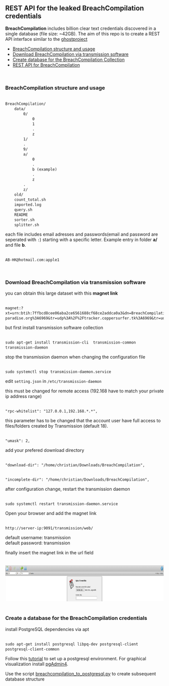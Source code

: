 ## REST API for the leaked BreachCompilation credentials

**BreachCompilation** includes billion clear text credentials discovered in a single database
(file size: ~42GB). The aim of this repo is to create a REST API interface similar to the [ghostproject](https://ghostproject.fr/)<br>

- [BreachCompilation structure and usage]()
- [Download BreachCompilation via transmission software]()
- [Create database for the BreachCompilation Collection]()
- [REST API for BreachCompilation]()

<br>

### BreachCompilation structure and usage
<pre><code>
BreachCompilation/
    data/
        0/
            0
            1
            .
            z
        1/
        .
        9/
        a/
            0
            .
            b (example)
            .
            z
        .
        z/
    old/
    count_total.sh
    imported.log
    query.sh
    README
    sorter.sh
    splitter.sh
</code></pre>

each file includes email adresses and passwords(email and password are seperated with `:`) starting with a specific letter. Example entry in folder
**a/** and file **b**. 
<pre><code>
AB-HK@hotmail.com:apple1
</code></pre>

<br>

### Download BreachCompilation via transmission software

you can obtain this large dataset with this **magnet link**
<pre><code>
magnet:?xt=urn:btih:7ffbcd8cee06aba2ce6561688cf68ce2addca0a3&dn=BreachCompilation&tr=udp%3A%2F%2Ftracker.openbittorrent.com%3A80&tr=udp%3A%2F%2Ftracker.leechers-paradise.org%3A6969&tr=udp%3A%2F%2Ftracker.coppersurfer.tk%3A6969&tr=udp%3A%2F%2Fglotorrents.pw%3A6969&tr=udp%3A%2F%2Ftracker.opentrackr.org%3A1337
</code></pre>

but first install transmission software collection
<pre><code>
sudo apt-get install transmission-cli  transmission-common transmission-daemon
</code></pre>

stop the transmission daemon when changing the configuration file
<pre><code>
sudo systemctl stop transmission-daemon.service
</code></pre>

edit `setting.json` in `/etc/transmission-daemon`

this must be changed for remote access (192.168 have to match your private ip address range)

<pre><code>
"rpc-whitelist": "127.0.0.1,192.168.*.*",
</code></pre>

this parameter has to be changed that the account user have full access to files/folders created by Transmission (default 18).
<pre><code>
"umask": 2,
</code></pre>

add your prefered download directory
<pre><code>
"download-dir": "/home/christian/Downloads/BreachCompilation",
</code></pre>

<pre><code>
"incomplete-dir": "/home/christian/Downloads/BreachCompilation",
</code></pre>

after configuration change, restart the transmission daemon
<pre><code>
sudo systemctl restart transmission-daemon.service
</code></pre>


Open your browser and add the magnet link

<pre><code>
http://server-ip:9091/transmission/web/
</code></pre>

default username: transmission <br>
default password: transmission

finally insert the magnet link in the url field
<div align="left">
  <br>
  <img src="res/transmission_enter_magnet_url.png" alt="example" width="900" height="115">
</div>

<br>

### Create a database for the BreachCompilation credentials

install PostgreSQL dependencies via apt

<pre><code>
sudo apt-get install postgresql libpq-dev postgresql-client postgresql-client-common
</code></pre>

Follow this [tutorial](https://www.digitalocean.com/community/tutorials/how-to-install-and-use-postgresql-on-ubuntu-18-04) to set up a 
postgresql environment. For graphical visualization install [pgAdmin4](https://www.pgadmin.org/download/).
<br>

Use the script [breachcompilation_to_postgresql.py](BreachCompilationDatabase/BreachCompilationDatabase) 
to create subsequent database structure

